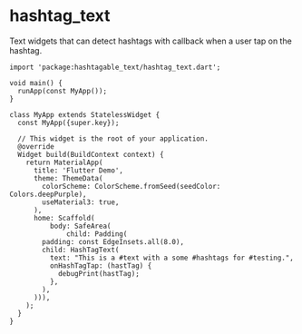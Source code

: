 # hashtag_text
Text widgets that can detect hashtags with callback when a user tap on the hashtag.

```import 'package:flutter/material.dart';
import 'package:hashtagable_text/hashtag_text.dart';

void main() {
  runApp(const MyApp());
}

class MyApp extends StatelessWidget {
  const MyApp({super.key});

  // This widget is the root of your application.
  @override
  Widget build(BuildContext context) {
    return MaterialApp(
      title: 'Flutter Demo',
      theme: ThemeData(
        colorScheme: ColorScheme.fromSeed(seedColor: Colors.deepPurple),
        useMaterial3: true,
      ),
      home: Scaffold(
          body: SafeArea(
              child: Padding(
        padding: const EdgeInsets.all(8.0),
        child: HashTagText(
          text: "This is a #text with a some #hashtags for #testing.",
          onHashTagTap: (hastTag) {
            debugPrint(hastTag);
          },
        ),
      ))),
    );
  }
}
```





